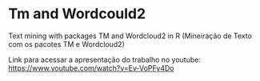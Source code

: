 # Tm and Wordcould2

Text mining with packages TM and Wordcloud2 in R (Mineiração de Texto com os pacotes TM e Wordcloud2)

Link para acessar a apresentação do trabalho no youtube: https://www.youtube.com/watch?v=Ev-VoPFy4Do
